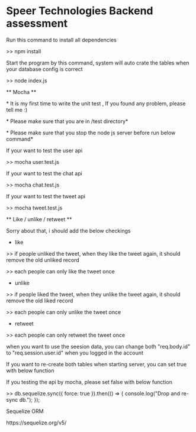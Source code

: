 # Speer Technologies Backend assessment


Run this command to install all dependencies
<p> >> npm install</p>

Start the program by this command, system will auto crate the tables when your database config is correct
<p> >> node index.js </p>


** Mocha **
<p>* It is my first time to write the unit test , If you found any problem, please tell me :)<p>
<p>* Please make sure that you are in /test directory*</p>
<p>* Please make sure that you stop the node js server before run below command*</p>
If your want to test the user api
<p> >> mocha user.test.js </p>

If your want to test the chat api
<p> >> mocha chat.test.js </p>

If your want to test the tweet api
<p> >> mocha tweet.test.js </p>

** Like / unlike / retweet **
<p>Sorry about that, i should add the below checkings</p>

- like
<p> >> if people unliked the tweet, when they like the tweet again, it should remove the old unliked record</p>
<p> >> each people can only like the tweet once</p>

- unlike
<p> >> if people liked the tweet, when they unlike the tweet again, it should remove the old liked record </p>
<p> >> each people can only unlike the tweet once </p>

- retweet
<p> >> each people can only retweet the tweet once </p>


<p>when you want to use the seesion data, you can change both "req.body.id" to "req.session.user.id" when you logged in the account</p>

<p> If you want to re-create both tables when starting server, you can set true with below function</p>
<p> If you testing the api by mocha, please set false with below function</p>
<p> >> db.sequelize.sync({ force: true }).then(() => {
  console.log("Drop and re-sync db.");
});</p>
Sequelize ORM 
<p>https://sequelize.org/v5/</p>
